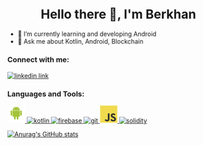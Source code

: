 <h1 align="center">Hello there 👋, I'm Berkhan</h1>



- 🌱 I’m currently learning and developing Android
- 💬 Ask me about Kotlin, Android, Blockchain


<h3 align="left">Connect with me:</h3>
<p align="left">
<a href="https://www.linkedin.com/in/berkhan-g%C3%BCng%C3%B6r-847748121/" target="blank"><img align="center" src="https://raw.githubusercontent.com/rahuldkjain/github-profile-readme-generator/master/src/images/icons/Social/linked-in-alt.svg" alt="linkedin link" height="30" width="40" /></a>
</p>

<h3 align="left">Languages and Tools:</h3>

<p align="left"> 
<a href="https://developer.android.com" target="_blank"><img src="https://raw.githubusercontent.com/devicons/devicon/master/icons/android/android-original-wordmark.svg" alt="android" width="40" height="40"/> </a>  <a href="https://kotlinlang.org" target="_blank"> <img src="https://www.vectorlogo.zone/logos/kotlinlang/kotlinlang-icon.svg" alt="kotlin" width="40" height="40"/> </a> <a href="https://firebase.google.com/" target="_blank"> <img src="https://www.vectorlogo.zone/logos/firebase/firebase-icon.svg" alt="firebase" width="40" height="40"/> </a> <a href="https://git-scm.com/" target="_blank"> <img src="https://www.vectorlogo.zone/logos/git-scm/git-scm-icon.svg" alt="git" width="40" height="40"/> </a>   <a href="https://developer.mozilla.org/en-US/docs/Web/JavaScript" target="_blank"> <img src="https://raw.githubusercontent.com/devicons/devicon/master/icons/javascript/javascript-original.svg" alt="javascript" width="40" height="40"/> </a> <a href="https://soliditylang.org/" target="_blank"> <img src="https://soliditylang.org/images/logo.svg" alt="solidity" width="40" height="40"/> </a> 

<br/>
  
  
[![Anurag's GitHub stats](https://github-readme-stats.vercel.app/api?username=Berkhan)](https://github.com/anuraghazra/github-readme-stats)
  
